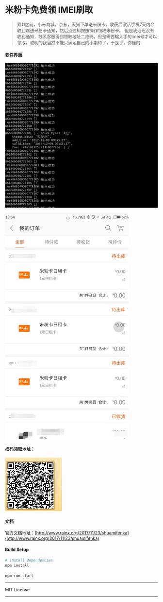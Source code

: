# 米粉卡免费领 IMEI刷取

> 双11之前，小米商城，京东，天猫下单送米粉卡，收获后激活手机7天内会收到赠送米粉卡通知，然后点通知按照操作领取米粉卡。
  但是我迟迟没有收到通知，联系客服得到领取地址二维码，但是需要输入手的imei号才可以领取。聪明的我当然不能只满足自己的小期待了，于是乎，你懂的

#### 软件界面

![](/screen/mika.png)

![](/screen/mijt.png)

#### 扫码领取地址：

![](/screen/miliqu.jpg)


#### 文档

官方文档地址：[http://www.rainx.org/2017/11/23/shuamifenka](http://www.rainx.org/2017/11/23/shuamifenka)


#### Build Setup

``` bash
# install dependencies
npm install

npm run start

```

---

MIT License

---

